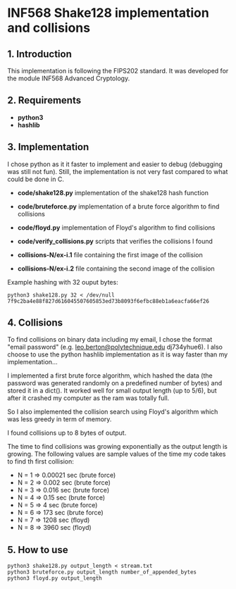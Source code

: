 # INF568 Shake128 implementation and collisions

## 1. Introduction

This implementation is following the FIPS202 standard. It was developed for the module INF568 Advanced Cryptology.

## 2. Requirements

- __python3__
- __hashlib__

## 3. Implementation

I chose python as it it faster to implement and easier to debug (debugging was still not fun). Still, the implementation is not very fast compared to what could be done in C.

- __code/shake128.py__ implementation of the shake128 hash function
- __code/bruteforce.py__ implementation of a brute force algorithm to find collisions
- __code/floyd.py__ implementation of Floyd's algorithm to find collisions
- __code/verify_collisions.py__ scripts that verifies the collisions I found

- __collisions-N/ex-i.1__ file containing the first image of the collision
- __collisions-N/ex-i.2__ file containing the second image of the collision


Example hashing with 32 ouput bytes:
```
python3 shake128.py 32 < /dev/null
7f9c2ba4e88f827d616045507605853ed73b8093f6efbc88eb1a6eacfa66ef26
```

## 4. Collisions

To find collisions on binary data including my email, I chose the format "email password" (e.g. leo.berton@polytechnique.edu dj734yhue6). I also choose to use the python hashlib implementation as it is way faster than my implementation...

I implemented a first brute force algorithm, which hashed the data (the password was generated randomly on a predefined number of bytes) and stored it in a dict(). It worked well for small output length (up to 5/6), but after it crashed my computer as the ram was totally full.

So I also implemented the collision search using Floyd's algorithm which was less greedy in term of memory.

I found collisions up to 8 bytes of output.

The time to find collisions was growing exponentially as the output length is growing. The following values are sample values of the time my code takes to find th first collision:

- N = 1 => 0.00021 sec (brute force)
- N = 2 => 0.002 sec (brute force)
- N = 3 => 0.016 sec (brute force)
- N = 4 => 0.15 sec (brute force)
- N = 5 => 4 sec (brute force)
- N = 6 => 173 sec (brute force)
- N = 7 => 1208 sec (floyd)
- N = 8 => 3960 sec (floyd)

## 5. How to use

```
python3 shake128.py output_length < stream.txt
python3 bruteforce.py output_length number_of_appended_bytes
python3 floyd.py output_length
